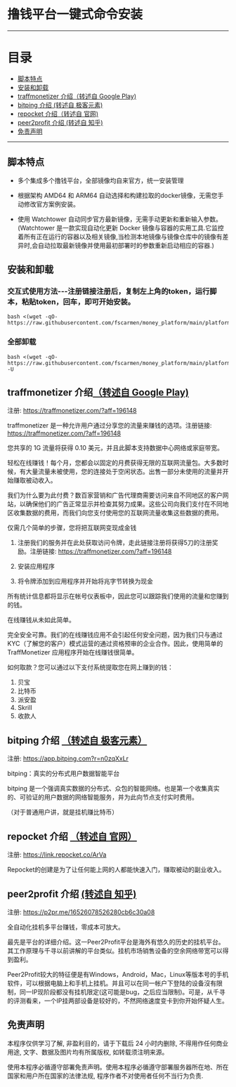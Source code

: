 # 撸钱平台一键式命令安装

* * *

# 目录

- [脚本特点](README.md#脚本特点)
- [安装和卸载](README.md#安装和卸载)
- [traffmonetizer 介绍（转述自 Google Play)](README.md#traffmonetizer-介绍转述自-google-play)
- [bitping 介绍 (转述自 极客元素)](README.md#bitping-介绍-转述自-极客元素)
- [repocket 介绍（转述自 官网)](README.md#repocket-介绍-转述自-官网)
- [peer2profit 介绍 (转述自 知乎)](README.md#peer2profit-介绍--转述自-知乎-)
- [免责声明](README.md#免责声明)

* * *

## 脚本特点

* 多个集成多个撸钱平台，全部镜像均自来官方，统一安装管理

* 根据架构 AMD64 和 ARM64 自动选择和构建拉取的docker镜像，无需您手动修改官方案例安装。

* 使用 Watchtower 自动同步官方最新镜像，无需手动更新和重新输入参数。(Watchtower 是一款实现自动化更新 Docker 镜像与容器的实用工具.它监控着所有正在运行的容器以及相关镜像,当检测本地镜像与镜像仓库中的镜像有差异时,会自动拉取最新镜像并使用最初部署时的参数重新启动相应的容器.)

## 安装和卸载

### 交互式使用方法---注册链接注册后，复制左上角的token，运行脚本，粘贴token，回车，即可开始安装。

```shell
bash <(wget -qO- https://raw.githubusercontent.com/fscarmen/money_platform/main/platform.sh)
```

### 全部卸载

```shell
bash <(wget -qO- https://raw.githubusercontent.com/fscarmen/money_platform/main/platform.sh) -U
```

## traffmonetizer 介绍[（转述自 Google Play)](https://play.google.com/store/apps/details?id=com.traffmonetizer.client)

注册: https://traffmonetizer.com/?aff=196148

traffmonetizer 是一种允许用户通过分享您的流量来赚钱的选项。注册链接: https://traffmonetizer.com/?aff=196148

您共享的 1G 流量将获得 0.10 美元，并且此脚本支持数据中心网络或家庭带宽。

轻松在线赚钱！每个月，您都会以固定的月费获得无限的互联网流量包。大多数时候，有大量流量未被使用，您的连接处于空闲状态。出售一部分未使用的流量并开始赚取被动收入。

我们为什么要为此付费？数百家营销和广告代理商需要访问来自不同地区的客户网站，以确保他们的广告正常显示并检查其努力成果。这些公司向我们支付在不同地区收集数据的费用，而我们向您支付使用您的互联网流量收集这些数据的费用。

仅需几个简单的步骤，您将把互联网变现成金钱

1. 注册我们的服务并在此处获取访问令牌，走此链接注册将获得5刀的注册奖励。注册链接: https://traffmonetizer.com/?aff=196148

2. 安装应用程序

3. 将令牌添加到应用程序并开始将兆字节转换为现金

所有统计信息都将显示在帐号仪表板中，因此您可以跟踪我们使用的流量和您赚到的钱。

在线赚钱从未如此简单。

完全安全可靠。我们的在线赚钱应用不会引起任何安全问题，因为我们只与通过 KYC（了解您的客户）模式运营的通过资格预审的企业合作。因此，使用简单的 TraffMonetizer 应用程序开始在线赚钱很简单。

如何取款？您可以通过以下支付系统提取您在网上赚到的钱：

1. 贝宝
2. 比特币
3. 派安盈
4. Skrill
5. 收款人

## bitping 介绍 [（转述自 极客元素）](https://www.geekmeta.com/article/1384361.html)

注册: https://app.bitping.com?r=n0zqXxLr

bitping：真实的分布式用户数据智能平台

bitping 是一个强调真实数据的分布式、众包的智能网络。也是第一个收集真实的、可验证的用户数据的网络智能服务，并为此向节点支付实时费用。

（对于普通用户讲，就是挂机赚比特币）

## repocket 介绍 [（转述自 官网）](https://repocket.co/about-us/)

注册: https://link.repocket.co/ArVa

Repocket的创建是为了让任何能上网的人都能快速入门，赚取被动的副业收入。

## peer2profit 介绍 [ (转述自 知乎) ](https://zhuanlan.zhihu.com/p/439237654)

注册: https://p2pr.me/16526078526280cb6c30a08

全自动化挂机多平台赚钱，零成本可放大。

最先是平台的详细介绍。这一Peer2Profit平台是海外有悠久的历史的挂机平台。其工作原理与千寻以前讲解的平台类似。挂机市场销售设备的空余网络带宽可以得到盈利。

Peer2Profit较大的特征便是有Windows，Android，Mac，Linux等版本号的手机软件，可以根据电脑上和手机上挂机。并且可以在同一帐户下登陆的设备沒有限制，同一IP现阶段都没有挂机限定(这可能是bug，之后应当限制)。可是，从千寻的评测看来，一个IP挂两部设备是较好的，不然网络速度变卡到你开始怀疑人生。

## 免责声明

本程序仅供学习了解, 非盈利目的，请于下载后 24 小时内删除, 不得用作任何商业用途, 文字、数据及图片均有所属版权, 如转载须注明来源。

使用本程序必循遵守部署免责声明。使用本程序必循遵守部署服务器所在地、所在国家和用户所在国家的法律法规, 程序作者不对使用者任何不当行为负责.
